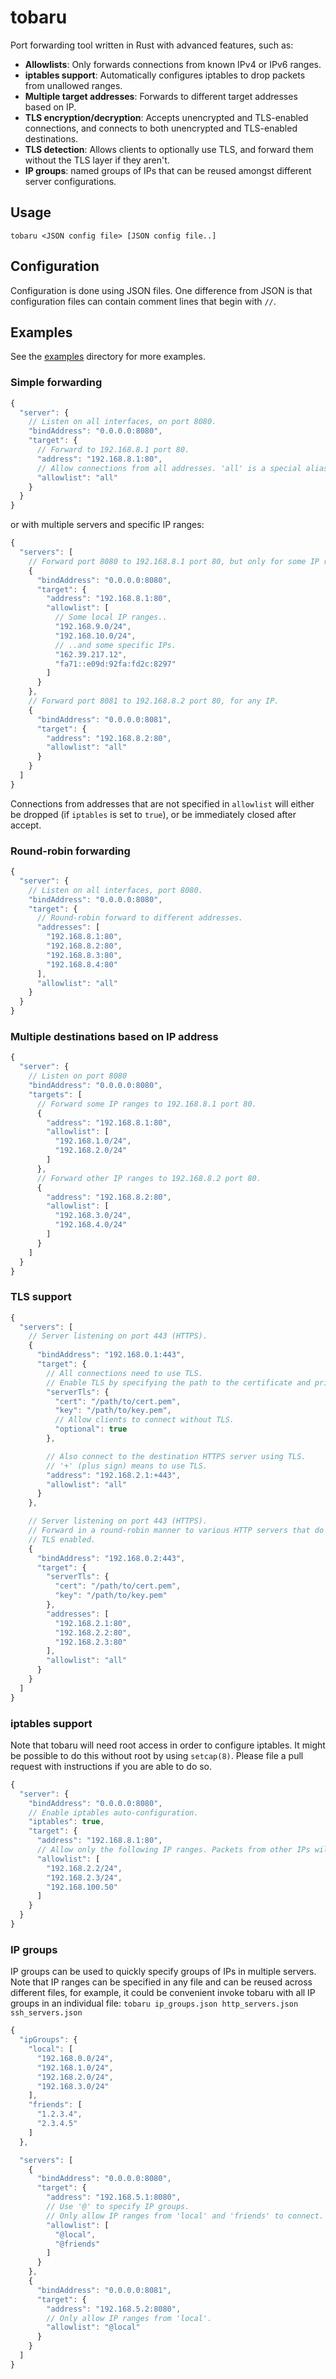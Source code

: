 # tobaru

Port forwarding tool written in Rust with advanced features, such as:

- **Allowlists**: Only forwards connections from known IPv4 or IPv6 ranges.
- **iptables support**: Automatically configures iptables to drop packets from unallowed ranges.
- **Multiple target addresses**: Forwards to different target addresses based on IP.
- **TLS encryption/decryption**: Accepts unencrypted and TLS-enabled connections, and connects to both unencrypted and TLS-enabled destinations.
- **TLS detection**: Allows clients to optionally use TLS, and forward them without the TLS layer if they aren't.
- **IP groups**: named groups of IPs that can be reused amongst different server configurations.

## Usage

`tobaru <JSON config file> [JSON config file..]`

## Configuration

Configuration is done using JSON files. One difference from JSON is that configuration files can contain comment lines that begin with `//`.

## Examples

See the [examples](examples) directory for more examples.

### Simple forwarding

```js
{
  "server": {
    // Listen on all interfaces, on port 8080.
    "bindAddress": "0.0.0.0:8080",
    "target": {
      // Forward to 192.168.8.1 port 80.
      "address": "192.168.8.1:80",
      // Allow connections from all addresses. 'all' is a special alias for 0.0.0.0/0.
      "allowlist": "all"
    }
  }
}
```

or with multiple servers and specific IP ranges:

```js
{
  "servers": [
    // Forward port 8080 to 192.168.8.1 port 80, but only for some IP ranges.
    {
      "bindAddress": "0.0.0.0:8080",
      "target": {
        "address": "192.168.8.1:80",
        "allowlist": [
          // Some local IP ranges..
          "192.168.9.0/24",
          "192.168.10.0/24",
          // ..and some specific IPs.
          "162.39.217.12",
          "fa71::e09d:92fa:fd2c:8297"
        ]
      }
    },
    // Forward port 8081 to 192.168.8.2 port 80, for any IP.
    {
      "bindAddress": "0.0.0.0:8081",
      "target": {
        "address": "192.168.8.2:80",
        "allowlist": "all"
      }
    }
  ]
}
```

Connections from addresses that are not specified in `allowlist` will either be dropped (if `iptables` is set to `true`), or be immediately closed after accept.

### Round-robin forwarding

```js
{
  "server": {
    // Listen on all interfaces, port 8080.
    "bindAddress": "0.0.0.0:8080",
    "target": {
      // Round-robin forward to different addresses.
      "addresses": [
        "192.168.8.1:80",
        "192.168.8.2:80",
        "192.168.8.3:80",
        "192.168.8.4:80"
      ],
      "allowlist": "all"
    }
  }
}
```

### Multiple destinations based on IP address

```js
{
  "server": {
    // Listen on port 8080
    "bindAddress": "0.0.0.0:8080",
    "targets": [
      // Forward some IP ranges to 192.168.8.1 port 80.
      {
        "address": "192.168.8.1:80",
        "allowlist": [
          "192.168.1.0/24",
          "192.168.2.0/24"
        ]
      },
      // Forward other IP ranges to 192.168.8.2 port 80.
      {
        "address": "192.168.8.2:80",
        "allowlist": [
          "192.168.3.0/24",
          "192.168.4.0/24"
        ]
      }
    ]
  }
}
```

### TLS support

```js
{
  "servers": [
    // Server listening on port 443 (HTTPS).
    {
      "bindAddress": "192.168.0.1:443",
      "target": {
        // All connections need to use TLS.
        // Enable TLS by specifying the path to the certificate and private key.
        "serverTls": {
          "cert": "/path/to/cert.pem",
          "key": "/path/to/key.pem",
          // Allow clients to connect without TLS.
          "optional": true
        },

        // Also connect to the destination HTTPS server using TLS.
        // '+' (plus sign) means to use TLS.
        "address": "192.168.2.1:+443",
        "allowlist": "all"
      }
    },

    // Server listening on port 443 (HTTPS).
    // Forward in a round-robin manner to various HTTP servers that do not have
    // TLS enabled.
    {
      "bindAddress": "192.168.0.2:443",
      "target": {
        "serverTls": {
          "cert": "/path/to/cert.pem",
          "key": "/path/to/key.pem"
        },
        "addresses": [
          "192.168.2.1:80",
          "192.168.2.2:80",
          "192.168.2.3:80"
        ],
        "allowlist": "all"
      }
    }
  ]
}
```

### iptables support

Note that tobaru will need root access in order to configure iptables. It might be possible to do this without root by using `setcap(8)`. Please file a pull request with instructions if you are able to do so.

```js
{
  "server": {
    "bindAddress": "0.0.0.0:8080",
    // Enable iptables auto-configuration.
    "iptables": true,
    "target": {
      "address": "192.168.8.1:80",
      // Allow only the following IP ranges. Packets from other IPs will be dropped.
      "allowlist": [
        "192.168.2.2/24",
        "192.168.2.3/24",
        "192.168.100.50"
      ]
    }
  }
}
```

### IP groups

IP groups can be used to quickly specify groups of IPs in multiple servers. Note that IP ranges can be specified in any file and can be reused across different files, for example, it could be convenient invoke tobaru with all IP groups in an individual file: `tobaru ip_groups.json http_servers.json ssh_servers.json`

```js
{
  "ipGroups": {
    "local": [
      "192.168.0.0/24",
      "192.168.1.0/24",
      "192.168.2.0/24",
      "192.168.3.0/24"
    ],
    "friends": [
      "1.2.3.4",
      "2.3.4.5"
    ]
  },

  "servers": [
    {
      "bindAddress": "0.0.0.0:8080",
      "target": {
        "address": "192.168.5.1:8080",
        // Use '@' to specify IP groups.
        // Only allow IP ranges from 'local' and 'friends' to connect.
        "allowlist": [
          "@local",
          "@friends"
        ]
      }
    },
    {
      "bindAddress": "0.0.0.0:8081",
      "target": {
        "address": "192.168.5.2:8080",
        // Only allow IP ranges from 'local'.
        "allowlist": "@local"
      }
    }
  ]
}
```
